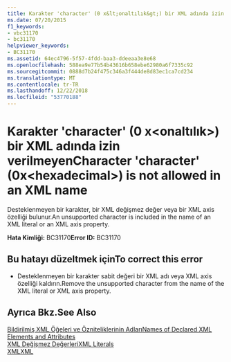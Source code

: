 ```yaml
---
title: Karakter 'character' (0 x&lt;onaltılık&gt;) bir XML adında izin verilmeyen
ms.date: 07/20/2015
f1_keywords:
- vbc31170
- bc31170
helpviewer_keywords:
- BC31170
ms.assetid: 64ec4796-5f57-4fdd-baa3-ddeeaa3e8e68
ms.openlocfilehash: 588ea9e77b54b43616b658ebe62980a6f7335c92
ms.sourcegitcommit: 0888d7b24f475c346a3f444de8d83ec1ca7cd234
ms.translationtype: MT
ms.contentlocale: tr-TR
ms.lasthandoff: 12/22/2018
ms.locfileid: "53770188"
---
```

# <a name="character-character-0xlthexadecimalgt-is-not-allowed-in-an-xml-name"></a><span data-ttu-id="92850-102">Karakter 'character' (0 x&lt;onaltılık&gt;) bir XML adında izin verilmeyen</span><span class="sxs-lookup"><span data-stu-id="92850-102">Character 'character' (0x&lt;hexadecimal&gt;) is not allowed in an XML name</span></span>
<span data-ttu-id="92850-103">Desteklenmeyen bir karakter, bir XML değişmez değer veya bir XML axis özelliği bulunur.</span><span class="sxs-lookup"><span data-stu-id="92850-103">An unsupported character is included in the name of an XML literal or an XML axis property.</span></span>  
  
 <span data-ttu-id="92850-104">**Hata Kimliği:** BC31170</span><span class="sxs-lookup"><span data-stu-id="92850-104">**Error ID:** BC31170</span></span>  
  
## <a name="to-correct-this-error"></a><span data-ttu-id="92850-105">Bu hatayı düzeltmek için</span><span class="sxs-lookup"><span data-stu-id="92850-105">To correct this error</span></span>  
  
-   <span data-ttu-id="92850-106">Desteklenmeyen bir karakter sabit değeri bir XML adı veya XML axis özelliği kaldırın.</span><span class="sxs-lookup"><span data-stu-id="92850-106">Remove the unsupported character from the name of the XML literal or XML axis property.</span></span>  
  
## <a name="see-also"></a><span data-ttu-id="92850-107">Ayrıca Bkz.</span><span class="sxs-lookup"><span data-stu-id="92850-107">See Also</span></span>  
 [<span data-ttu-id="92850-108">Bildirilmiş XML Öğeleri ve Özniteliklerinin Adları</span><span class="sxs-lookup"><span data-stu-id="92850-108">Names of Declared XML Elements and Attributes</span></span>](../../visual-basic/programming-guide/language-features/xml/names-of-declared-xml-elements-and-attributes.md)  
 [<span data-ttu-id="92850-109">XML Değişmez Değerleri</span><span class="sxs-lookup"><span data-stu-id="92850-109">XML Literals</span></span>](../../visual-basic/language-reference/xml-literals/index.md)  
 [<span data-ttu-id="92850-110">XML</span><span class="sxs-lookup"><span data-stu-id="92850-110">XML</span></span>](../../visual-basic/programming-guide/language-features/xml/index.md)
